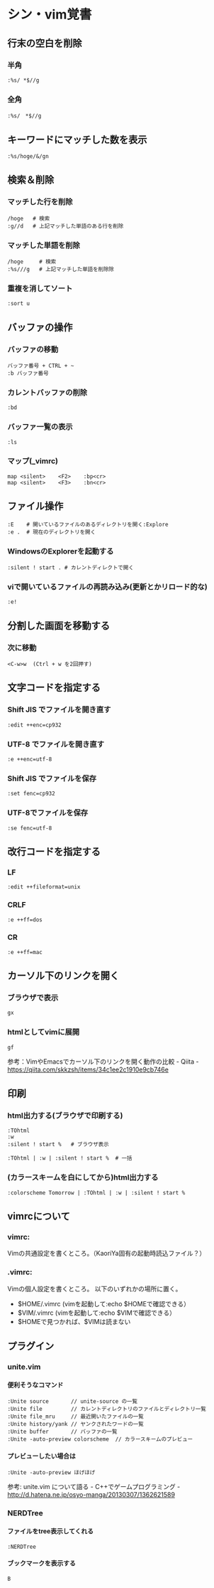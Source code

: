 # シン・vim覚書

## 行末の空白を削除
### 半角
    :%s/ *$//g
### 全角
    :%s/　*$//g

## キーワードにマッチした数を表示
    :%s/hoge/&/gn

## 検索＆削除
### マッチした行を削除
    /hoge   # 検索
    :g//d   # 上記マッチした単語のある行を削除

### マッチした単語を削除
    /hoge     # 検索
    :%s///g   # 上記マッチした単語を削除除

### 重複を消してソート
    :sort u

## バッファの操作
### バッファの移動
    バッファ番号 + CTRL + ~
    :b バッファ番号

### カレントバッファの削除
    :bd

### バッファ一覧の表示
    :ls

### マップ(_vimrc)
    map <silent>    <F2>    :bp<cr>
    map <silent>    <F3>    :bn<cr>

## ファイル操作
    :E    # 開いているファイルのあるディレクトリを開く:Explore
    :e .  # 現在のディレクトリを開く

### WindowsのExplorerを起動する
    :silent ! start . # カレントディレクトで開く

### viで開いているファイルの再読み込み(更新とかリロード的な)
    :e!

## 分割した画面を移動する
### 次に移動
    <C-w>w  (Ctrl + w を2回押す)

## 文字コードを指定する
### Shift JIS でファイルを開き直す
    :edit ++enc=cp932

### UTF-8 でファイルを開き直す
    :e ++enc=utf-8

### Shift JIS でファイルを保存
    :set fenc=cp932

### UTF-8でファイルを保存
    :se fenc=utf-8

## 改行コードを指定する
### LF
    :edit ++fileformat=unix
### CRLF
    :e ++ff=dos
### CR
    :e ++ff=mac

## カーソル下のリンクを開く
### ブラウザで表示
    gx

### htmlとしてvimに展開
    gf

  参考：VimやEmacsでカーソル下のリンクを開く動作の比較 - Qiita - https://qiita.com/skkzsh/items/34c1ee2c1910e9cb746e

## 印刷
### html出力する(ブラウザで印刷する)
    :TOhtml
    :w
    :silent ! start %   # ブラウザ表示

    :TOhtml | :w | :silent ! start %  # 一括

### (カラースキームを白にしてから)html出力する
    :colorscheme Tomorrow | :TOhtml | :w | :silent ! start %

## vimrcについて
### vimrc:
Vimの共通設定を書くところ。（KaoriYa固有の起動時読込ファイル？）

### .vimrc:
Vimの個人設定を書くところ。
以下のいずれかの場所に置く。
- $HOME/.vimrc (vimを起動して:echo $HOMEで確認できる）
- $VIM/.vimrc (vimを起動して:echo $VIMで確認できる）
- \$HOMEで見つかれば、\$VIMは読まない

## プラグイン
### unite.vim
#### 便利そうなコマンド
    :Unite source       // unite-source の一覧
    :Unite file         // カレントディレクトリのファイルとディレクトリ一覧
    :Unite file_mru     // 最近開いたファイルの一覧
    :Unite history/yank // ヤンクされたワードの一覧
    :Unite buffer       // バッファの一覧
    :Unite -auto-preview colorscheme  // カラースキームのプレビュー

#### プレビューしたい場合は
    :Unite -auto-preview ほげほげ

参考: unite.vim について語る - C++でゲームプログラミング - http://d.hatena.ne.jp/osyo-manga/20130307/1362621589

### NERDTree
#### ファイルをtree表示してくれる
    :NERDTree

#### ブックマークを表示する
    B
